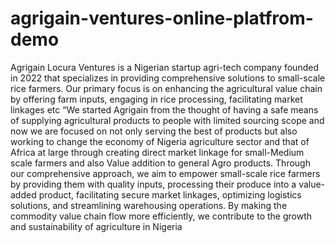 # agrigain-ventures-online-platfrom-demo
Agrigain Locura Ventures is a Nigerian startup agri-tech company founded in 2022 that specializes in providing comprehensive solutions to small-scale rice farmers. Our primary focus is on enhancing the agricultural value chain by offering farm inputs, engaging in rice processing, facilitating market linkages etc 
“We started Agrigain from the thought of having a safe means of supplying agricultural products to people with limited sourcing scope and now we are focused on not only serving the best of products but also working to change the economy of Nigeria agriculture sector and that of Africa at large through creating direct market linkage for small-Medium scale farmers and also Value addition to general Agro products. Through our comprehensive approach, we aim to empower small-scale rice farmers by providing them with quality inputs, processing their produce into a value-added product, facilitating secure market linkages, optimizing logistics solutions, and streamlining warehousing operations. By making the commodity value chain flow more efficiently, we contribute to the growth and sustainability of agriculture in Nigeria

